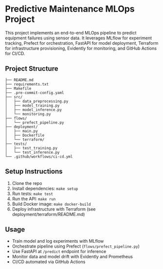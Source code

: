 # Predictive Maintenance MLOps Project

This project implements an end-to-end MLOps pipeline to predict equipment failures using sensor data. 
It leverages MLflow for experiment tracking, Prefect for orchestration, FastAPI for model deployment, 
Terraform for infrastructure provisioning, Evidently for monitoring, and GitHub Actions for CI/CD.

## Project Structure

```
├── README.md
├── requirements.txt
├── Makefile
├── .pre-commit-config.yaml
├── src/
│   ├── data_preprocessing.py
│   ├── model_training.py
│   ├── model_inference.py
│   └── monitoring.py
├── flows/
│   └── prefect_pipeline.py
├── deployment/
│   ├── main.py
│   ├── Dockerfile
│   └── terraform/
├── tests/
│   ├── test_training.py
│   └── test_inference.py
└── .github/workflows/ci-cd.yml
```

## Setup Instructions

1. Clone the repo
2. Install dependencies: `make setup`
3. Run tests: `make test`
4. Run the API: `make run`
5. Build Docker image: `make docker-build`
6. Deploy infrastructure with Terraform (see deployment/terraform/README.md)

## Usage

- Train model and log experiments with MLflow
- Orchestrate pipeline using Prefect (`flows/prefect_pipeline.py`)
- Use FastAPI at `/predict` endpoint for inference
- Monitor data and model drift with Evidently and Prometheus
- CI/CD automated via GitHub Actions
